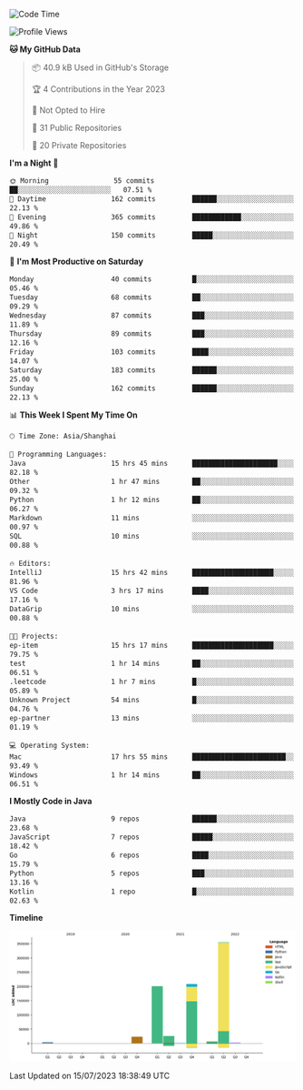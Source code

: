 <!--START_SECTION:waka-->
![Code Time](http://img.shields.io/badge/Code%20Time-1%2C956%20hrs%207%20mins-blue)

![Profile Views](http://img.shields.io/badge/Profile%20Views-0-blue)

**🐱 My GitHub Data** 

> 📦 40.9 kB Used in GitHub's Storage 
 > 
> 🏆 4 Contributions in the Year 2023
 > 
> 🚫 Not Opted to Hire
 > 
> 📜 31 Public Repositories 
 > 
> 🔑 20 Private Repositories 
 > 
**I'm a Night 🦉** 

```text
🌞 Morning                55 commits          ██░░░░░░░░░░░░░░░░░░░░░░░   07.51 % 
🌆 Daytime                162 commits         ██████░░░░░░░░░░░░░░░░░░░   22.13 % 
🌃 Evening                365 commits         ████████████░░░░░░░░░░░░░   49.86 % 
🌙 Night                  150 commits         █████░░░░░░░░░░░░░░░░░░░░   20.49 % 
```
📅 **I'm Most Productive on Saturday** 

```text
Monday                   40 commits          █░░░░░░░░░░░░░░░░░░░░░░░░   05.46 % 
Tuesday                  68 commits          ██░░░░░░░░░░░░░░░░░░░░░░░   09.29 % 
Wednesday                87 commits          ███░░░░░░░░░░░░░░░░░░░░░░   11.89 % 
Thursday                 89 commits          ███░░░░░░░░░░░░░░░░░░░░░░   12.16 % 
Friday                   103 commits         ████░░░░░░░░░░░░░░░░░░░░░   14.07 % 
Saturday                 183 commits         ██████░░░░░░░░░░░░░░░░░░░   25.00 % 
Sunday                   162 commits         ██████░░░░░░░░░░░░░░░░░░░   22.13 % 
```


📊 **This Week I Spent My Time On** 

```text
🕑︎ Time Zone: Asia/Shanghai

💬 Programming Languages: 
Java                     15 hrs 45 mins      █████████████████████░░░░   82.18 % 
Other                    1 hr 47 mins        ██░░░░░░░░░░░░░░░░░░░░░░░   09.32 % 
Python                   1 hr 12 mins        ██░░░░░░░░░░░░░░░░░░░░░░░   06.27 % 
Markdown                 11 mins             ░░░░░░░░░░░░░░░░░░░░░░░░░   00.97 % 
SQL                      10 mins             ░░░░░░░░░░░░░░░░░░░░░░░░░   00.88 % 

🔥 Editors: 
IntelliJ                 15 hrs 42 mins      ████████████████████░░░░░   81.96 % 
VS Code                  3 hrs 17 mins       ████░░░░░░░░░░░░░░░░░░░░░   17.16 % 
DataGrip                 10 mins             ░░░░░░░░░░░░░░░░░░░░░░░░░   00.88 % 

🐱‍💻 Projects: 
ep-item                  15 hrs 17 mins      ████████████████████░░░░░   79.75 % 
test                     1 hr 14 mins        ██░░░░░░░░░░░░░░░░░░░░░░░   06.51 % 
.leetcode                1 hr 7 mins         █░░░░░░░░░░░░░░░░░░░░░░░░   05.89 % 
Unknown Project          54 mins             █░░░░░░░░░░░░░░░░░░░░░░░░   04.76 % 
ep-partner               13 mins             ░░░░░░░░░░░░░░░░░░░░░░░░░   01.19 % 

💻 Operating System: 
Mac                      17 hrs 55 mins      ███████████████████████░░   93.49 % 
Windows                  1 hr 14 mins        ██░░░░░░░░░░░░░░░░░░░░░░░   06.51 % 
```

**I Mostly Code in Java** 

```text
Java                     9 repos             ██████░░░░░░░░░░░░░░░░░░░   23.68 % 
JavaScript               7 repos             █████░░░░░░░░░░░░░░░░░░░░   18.42 % 
Go                       6 repos             ████░░░░░░░░░░░░░░░░░░░░░   15.79 % 
Python                   5 repos             ███░░░░░░░░░░░░░░░░░░░░░░   13.16 % 
Kotlin                   1 repo              █░░░░░░░░░░░░░░░░░░░░░░░░   02.63 % 
```



**Timeline**

![Lines of Code chart](https://raw.githubusercontent.com/youtiaoguagua/youtiaoguagua/master/assets/bar_graph.png)


 Last Updated on 15/07/2023 18:38:49 UTC
<!--END_SECTION:waka-->